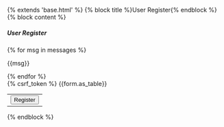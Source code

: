 {% extends 'base.html' %}
{% block title %}User Register{% endblock %}
{% block content %}
<div class="container">
    <div class="card mt-5">
        <h5 class="card-header">User Register</h5>
        <div class="card-body">
            {% for msg in messages %}
            <p class="text-success">{{msg}}</p>
            {% endfor %}
            <form method="post">
                {% csrf_token %}
                <table class="table table-bordered">
                    {{form.as_table}}
                    <tr>
                        <td colspan="2">
                            <button class="btn btn-primary">Register</button>
                        </td>
                    </tr>
                </table>
            </form>
        </div>
    </div>
</div>
{% endblock %}
